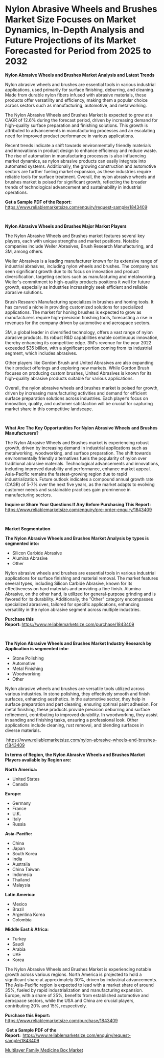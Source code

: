 <p><h1>Nylon Abrasive Wheels and Brushes Market Size Focuses on Market Dynamics, In-Depth Analysis and Future Projections of its Market Forecasted for Period from 2025 to 2032</h1></p><p><strong>Nylon Abrasive Wheels and Brushes Market Analysis and Latest Trends</strong></p>
<p><p>Nylon abrasive wheels and brushes are essential tools in various industrial applications, used primarily for surface finishing, deburring, and cleaning. Made from durable nylon fibers infused with abrasive materials, these products offer versatility and efficiency, making them a popular choice across sectors such as manufacturing, automotive, and metalworking.</p><p>The Nylon Abrasive Wheels and Brushes Market is expected to grow at a CAGR of 12.6% during the forecast period, driven by increasing demand for high-quality surface preparation and finishing solutions. This growth is attributed to advancements in manufacturing processes and an escalating need for improved product performance in various applications. </p><p>Recent trends indicate a shift towards environmentally friendly materials and innovations in product design to enhance efficiency and reduce waste. The rise of automation in manufacturing processes is also influencing market dynamics, as nylon abrasive products can easily integrate into automated systems. Additionally, the growing construction and automotive sectors are further fueling market expansion, as these industries require reliable tools for surface treatment. Overall, the nylon abrasive wheels and brushes market is poised for significant growth, reflecting the broader trends of technological advancement and sustainability in industrial operations.</p></p>
<p><strong>Get a Sample PDF of the Report:&nbsp;</strong> <a href="https://www.reliablemarketsize.com/enquiry/request-sample/1843409?utm_campaign=3104&utm_medium=2&utm_source=Github&utm_content=ia&utm_term=05042025&utm_id=nylon-abrasive-wheels-and-brushes">https://www.reliablemarketsize.com/enquiry/request-sample/1843409</a></p>
<p>&nbsp;</p>
<p><strong>Nylon Abrasive Wheels and Brushes Major Market Players</strong></p>
<p><p>The Nylon Abrasive Wheels and Brushes market features several key players, each with unique strengths and market positions. Notable companies include Weiler Abrasives, Brush Research Manufacturing, and 3M, among others.</p><p>Weiler Abrasives is a leading manufacturer known for its extensive range of industrial abrasives, including nylon wheels and brushes. The company has seen significant growth due to its focus on innovation and product diversification, targeting sectors such as manufacturing and metalworking. Weiler's commitment to high-quality products positions it well for future growth, especially as industries increasingly seek efficient and reliable abrasive solutions.</p><p>Brush Research Manufacturing specializes in brushes and honing tools. It has carved a niche in providing customized solutions for specialized applications. The market for honing brushes is expected to grow as manufacturers require high-precision finishing tools, forecasting a rise in revenues for the company driven by automotive and aerospace sectors.</p><p>3M, a global leader in diversified technology, offers a vast range of nylon abrasive products. Its robust R&D capabilities enable continuous innovation, thereby enhancing its competitive edge. 3M's revenue for the year 2022 exceeded $35 billion, with a significant portion coming from its industrial segment, which includes abrasives.</p><p>Other players like Gordon Brush and United Abrasives are also expanding their product offerings and exploring new markets. While Gordon Brush focuses on producing custom brushes, United Abrasives is known for its high-quality abrasive products suitable for various applications.</p><p>Overall, the nylon abrasive wheels and brushes market is poised for growth, driven by increasing manufacturing activities and demand for efficient surface preparation solutions across industries. Each player’s focus on innovation, quality, and customer satisfaction will be crucial for capturing market share in this competitive landscape.</p></p>
<p>&nbsp;</p>
<p><strong>What Are The Key Opportunities For Nylon Abrasive Wheels and Brushes Manufacturers?</strong></p>
<p><p>The Nylon Abrasive Wheels and Brushes market is experiencing robust growth, driven by increasing demand in industrial applications such as metalworking, woodworking, and surface preparation. The shift towards environmentally friendly alternatives fuels the popularity of nylon over traditional abrasive materials. Technological advancements and innovations, including improved durability and performance, enhance market appeal. Asia-Pacific remains the fastest-growing region due to rapid industrialization. Future outlook indicates a compound annual growth rate (CAGR) of 5-7% over the next five years, as the market adapts to evolving customer needs and sustainable practices gain prominence in manufacturing sectors.</p></p>
<p><strong>Inquire or Share Your Questions If Any Before Purchasing This Report:</strong> <a href="https://www.reliablemarketsize.com/enquiry/pre-order-enquiry/1843409?utm_campaign=3104&utm_medium=2&utm_source=Github&utm_content=ia&utm_term=05042025&utm_id=nylon-abrasive-wheels-and-brushes">https://www.reliablemarketsize.com/enquiry/pre-order-enquiry/1843409</a></p>
<p>&nbsp;</p>
<p><strong>Market Segmentation</strong></p>
<p><strong>The Nylon Abrasive Wheels and Brushes Market Analysis by types is segmented into:</strong></p>
<p><ul><li>Silicon Carbide Abrasive</li><li>Alumina Abrasive</li><li>Other</li></ul></p>
<p><p>Nylon abrasive wheels and brushes are essential tools in various industrial applications for surface finishing and material removal. The market features several types, including Silicon Carbide Abrasive, known for its effectiveness on hard materials and providing a fine finish. Alumina Abrasive, on the other hand, is utilized for general-purpose grinding and is favored for its durability. Additionally, the "Other" category encompasses specialized abrasives, tailored for specific applications, enhancing versatility in the nylon abrasive segment across multiple industries.</p></p>
<p><strong>Purchase this Report:&nbsp;</strong><a href="https://www.reliablemarketsize.com/purchase/1843409?utm_campaign=3104&utm_medium=2&utm_source=Github&utm_content=ia&utm_term=05042025&utm_id=nylon-abrasive-wheels-and-brushes">https://www.reliablemarketsize.com/purchase/1843409</a></p>
<p>&nbsp;</p>
<p><strong>The Nylon Abrasive Wheels and Brushes Market Industry Research by Application is segmented into:</strong></p>
<p><ul><li>Stone Polishing</li><li>Automotive</li><li>Metal Finishing</li><li>Woodworking</li><li>Other</li></ul></p>
<p><p>Nylon abrasive wheels and brushes are versatile tools utilized across various industries. In stone polishing, they effectively smooth and finish surfaces, enhancing aesthetics. In the automotive sector, they help in surface preparation and part cleaning, ensuring optimal paint adhesion. For metal finishing, these products provide precision deburring and surface refinement, contributing to improved durability. In woodworking, they assist in sanding and finishing tasks, ensuring a professional look. Other applications include cleaning, rust removal, and blending surfaces in diverse materials.</p></p>
<p><a href="https://www.reliablemarketsize.com/nylon-abrasive-wheels-and-brushes-r1843409?utm_campaign=3104&utm_medium=2&utm_source=Github&utm_content=ia&utm_term=05042025&utm_id=nylon-abrasive-wheels-and-brushes">&nbsp;https://www.reliablemarketsize.com/nylon-abrasive-wheels-and-brushes-r1843409</a></p>
<p><strong>In terms of Region, the Nylon Abrasive Wheels and Brushes Market Players available by Region are:</strong></p>
<p>
    <p> <strong> North America: </strong>
        <ul>
            <li>United States</li>
            <li>Canada</li>
        </ul>
        </p> 
    <p> <strong> Europe: </strong>
        <ul>
            <li>Germany</li>
            <li>France</li>
            <li>U.K.</li>
            <li>Italy</li>
            <li>Russia</li>
        </ul>
        </p> 
    <p> <strong> Asia-Pacific: </strong>
        <ul>
            <li>China</li>
            <li>Japan</li>
            <li>South Korea</li>
            <li>India</li>
            <li>Australia</li>
            <li>China Taiwan</li>
            <li>Indonesia</li>
            <li>Thailand</li>
            <li>Malaysia</li>
        </ul>
        </p> 
    <p> <strong> Latin America: </strong>
        <ul>
            <li>Mexico</li>
            <li>Brazil</li>
            <li>Argentina Korea</li>
            <li>Colombia</li>
        </ul>
        </p> 
    <p> <strong> Middle East & Africa: </strong>
        <ul>
            <li>Turkey</li>
            <li>Saudi</li>
            <li>Arabia</li>
            <li>UAE</li>
            <li>Korea</li>
        </ul>
    </p>
    </p>
<p><p>The Nylon Abrasive Wheels and Brushes Market is experiencing notable growth across various regions. North America is projected to hold a significant share at approximately 30%, driven by industrial advancements. The Asia-Pacific region is expected to lead with a market share of around 35%, fueled by rapid industrialization and manufacturing expansion. Europe, with a share of 25%, benefits from established automotive and aerospace sectors, while the USA and China are crucial players, contributing 20% and 15%, respectively.</p></p>
<p><strong>Purchase this Report: </strong><a href="https://www.reliablemarketsize.com/purchase/1843409?utm_campaign=3104&utm_medium=2&utm_source=Github&utm_content=ia&utm_term=05042025&utm_id=nylon-abrasive-wheels-and-brushes">https://www.reliablemarketsize.com/purchase/1843409</a></p>
<p>&nbsp;<strong>Get a Sample PDF of the Report:&nbsp;&nbsp;</strong><a href="https://www.reliablemarketsize.com/enquiry/request-sample/1843409?utm_campaign=3104&utm_medium=2&utm_source=Github&utm_content=ia&utm_term=05042025&utm_id=nylon-abrasive-wheels-and-brushes">https://www.reliablemarketsize.com/enquiry/request-sample/1843409</a></p>
<p><strong></strong></p>
<p><p><a href="https://github.com/saklpelzami95/Market-Research-Report-List-1/blob/main/multilayer-family-medicine-box-market.md?utm_campaign=3104&utm_medium=2&utm_source=Github&utm_content=ia&utm_term=05042025&utm_id=nylon-abrasive-wheels-and-brushes">Multilayer Family Medicine Box Market</a></p></p>
